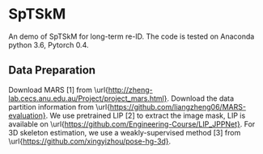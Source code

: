 # SpTSkM
An demo of SpTSkM for long-term re-ID. The code is tested on Anaconda python 3.6, Pytorch 0.4.
## Data Preparation
Download MARS [1] from \url{http://zheng-lab.cecs.anu.edu.au/Project/project_mars.html}.
Download the data partition information from \url{https://github.com/liangzheng06/MARS-evaluation}.
We use pretrained LIP [2] to extract the image mask, LIP is available on \url{https://github.com/Engineering-Course/LIP_JPPNet}.
For 3D skeleton estimation, we use a weakly-supervised method [3] from \url{https://github.com/xingyizhou/pose-hg-3d}.
